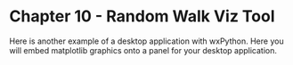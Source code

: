 # Chapter 10 - Random Walk Viz Tool

Here is another example of a desktop application with wxPython. Here you will embed matplotlib graphics onto a panel for your desktop application.